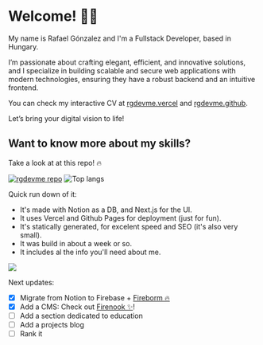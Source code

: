 # Welcome! 🤘🏼

My name is Rafael Gónzalez and I'm a Fullstack Developer, based in Hungary.

I’m passionate about crafting elegant, efficient, and innovative solutions, and I specialize in building scalable and secure web applications with modern technologies, ensuring they have a robust backend and an intuitive frontend.

You can check my interactive CV at [rgdevme.vercel](https://rgdevme.vercel.app/) and [rgdevme.github](https://rgdevme.github.io/rgdevme/).

Let’s bring your digital vision to life!

## Want to know more about my skills?

Take a look at at this repo! 🔥

[![rgdevme repo](https://github-readme-stats.vercel.app/api/pin/?username=rgdevme&repo=rgdevme)](https://github.com/thepracticaldev/dev.to?theme=transparent)
![Top langs](https://github-readme-stats.vercel.app/api/top-langs/?username=rgdevme&exclude_repo=monkasite&hide=css,scss,sass&hide_border=true&layout=compact&theme=transparent)

Quick run down of it:

- It's made with Notion as a DB, and Next.js for the UI.
- It uses Vercel and Github Pages for deployment (just for fun).
- It's statically generated, for excelent speed and SEO (it's also very small).
- It was build in about a week or so.
- It includes al the info you'll need about me.

![](https://i.giphy.com/media/v1.Y2lkPTc5MGI3NjExbm56MDF1bWp6YW9xbnJ3emp2Y3JlbnNtN3IxajVjeG1qMWw5OW54eiZlcD12MV9pbnRlcm5hbF9naWZfYnlfaWQmY3Q9Zw/ui1hpJSyBDWlG/giphy.gif)

Next updates:
- [x] Migrate from Notion to Firebase + [Fireborm 🔥](https://github.com/rgdevme/fireborm)
- [x] Add a CMS: Check out [Firenook ✨](https://github.com/rgdevme/fireborm)!
- [ ] Add a section dedicated to education
- [ ] Add a projects blog
- [ ] Rank it
